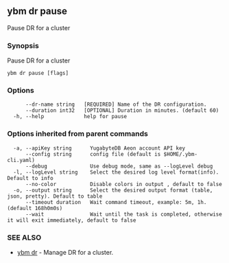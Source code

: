 ## ybm dr pause

Pause DR for a cluster

### Synopsis

Pause DR for a cluster

```
ybm dr pause [flags]
```

### Options

```
      --dr-name string   [REQUIRED] Name of the DR configuration.
      --duration int32   [OPTIONAL] Duration in minutes. (default 60)
  -h, --help             help for pause
```

### Options inherited from parent commands

```
  -a, --apiKey string      YugabyteDB Aeon account API key
      --config string      config file (default is $HOME/.ybm-cli.yaml)
      --debug              Use debug mode, same as --logLevel debug
  -l, --logLevel string    Select the desired log level format(info). Default to info
      --no-color           Disable colors in output , default to false
  -o, --output string      Select the desired output format (table, json, pretty). Default to table
      --timeout duration   Wait command timeout, example: 5m, 1h. (default 168h0m0s)
      --wait               Wait until the task is completed, otherwise it will exit immediately, default to false
```

### SEE ALSO

* [ybm dr](ybm_dr.md)	 - Manage DR for a cluster.

